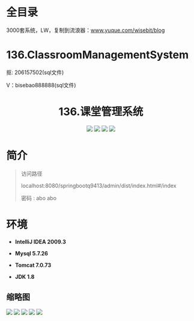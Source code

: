 # 全目录

3000套系统，LW，复制到流浪器：www.yuque.com/wisebit/blog
# 136.ClassroomManagementSystem

<p>抠: 206157502(sql文件)</p>
<p>V：bisebao888888(sql文件)</p>

<p><h1 align="center">136.课堂管理系统</h1></p>


<p align="center">
	<img src="https://img.shields.io/badge/jdk-1.8-orange.svg"/>
    <img src="https://img.shields.io/badge/springBoot-5.x-lightgrey.svg"/>
    <img src="https://img.shields.io/badge/vue-3.x-blue.svg"/>
    <img src="https://img.shields.io/badge/mysql-5.x-yellow.svg"/>
</p>

# 简介
>
> 

>访问路径
>
> localhost:8080/springbootq9413/admin/dist/index.html#/index
>
> 密码 : abo abo


# 环境

- <b>IntelliJ IDEA 2009.3</b>

- <b>Mysql 5.7.26</b>

- <b>Tomcat 7.0.73</b>

- <b>JDK 1.8</b>




## 缩略图

![](https://bitwise.oss-cn-heyuan.aliyuncs.com/2024/9/10/072eaea2-6068-49bc-b68c-95e70e3baff6.png)
![](https://bitwise.oss-cn-heyuan.aliyuncs.com/2024/9/10/a8c042dc-b5c0-45c4-8fec-8d898b3b6925.png)
![](https://bitwise.oss-cn-heyuan.aliyuncs.com/2024/9/10/d494abc9-4200-4ec2-b3f0-999b6047c706.png)
![](https://bitwise.oss-cn-heyuan.aliyuncs.com/2024/9/10/32ff9c88-e73d-48ba-a6b5-329b1c21260d.png)
![](https://bitwise.oss-cn-heyuan.aliyuncs.com/2024/9/10/59507c79-2b84-4647-aadb-beb843b30d87.png)


